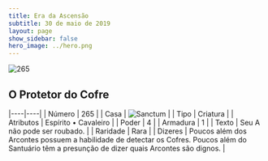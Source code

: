 ```yaml
---
title: Era da Ascensão
subtitle: 30 de maio de 2019
layout: page
show_sidebar: false
hero_image: ../hero.png
---
```


![265](https://cdn.keyforgegame.com/media/card_front/pt/435_265_MRPJ9FH84JW9_pt.png)

## O Protetor do Cofre

|----|----|
| Número | 265 |
| Casa | ![Sanctum](https://archonarcana.com/images/thumb/c/c7/Sanctum.png/22px-Sanctum.png "Santuário") |
| Tipo | Criatura |
| Atributos | Espírito • Cavaleiro |
| Poder | 4 |
| Armadura | 1 |
| Texto | Seu A não pode ser roubado. |
| Raridade | Rara |
| Dizeres | Poucos além dos Arcontes possuem a habilidade de detectar os Cofres. Poucos além do Santuário têm  a presunção de dizer quais Arcontes são dignos. |
